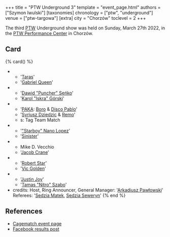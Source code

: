 +++
title = "PTW Underground 3"
template = "event_page.html"
authors = ["Szymon Iwulski"]
[taxonomies]
chronology = ["ptw", "underground"]
venue = ["ptw-targowa"]
[extra]
city = "Chorzów"
toclevel = 2
+++

The third [PTW](@/o/ptw.md) Underground show was held on Sunday, March 27th 2022, in the [PTW Performance Center](@/v/ptw-targowa.md) in Chorzów.

## Card

{% card() %}
- - '[Taras](@/w/taras.md)'
  - '[Gabriel Queen](@/w/gabriel-queen.md)'
- - '[Dawid "Puncher" Seńko](@/w/puncher.md)'
  - '[Karol "Iskra" Górski](@/w/iskra.md)'
- - '[PAKA](@/tt/paka.md): [Boro](@/w/boro.md) & [Disco Pablo](@/w/disco-pablo.md)'
  - '[Syriusz Dziedzic](@/w/dziedzic.md) & [Remo](@/w/remo.md)'
  - s: Tag Team Match
- - '["Starboy" Nano Lopez](@/w/nano-lopez.md)'
  - '[Sinister](@/w/sinister.md)'
- - Mike D. Vecchio
  - '[Jacob Crane](@/w/jacob-crane.md)'
- - '[Robert Star](@/w/robert-star.md)'
  - '[Vic Golden](@/w/vic-golden.md)'
- - '[Justin Joy](@/w/justin-joy.md)'
  - '[Tamas "Nitro" Szabo](@/w/nitro.md)'
- credits:
    Host, Ring Announcer, General Manager: '[Arkadiusz Pawłowski](@/w/pan-pawlowski.md)'
    Referees: '[Sędzia Matek](@/w/sedzia-matek.md), [Sędzia Seweryn](@/w/sedzia-seweryn.md)'
{% end %}

## References

* [Cagematch event page](https://www.cagematch.net/?id=1&nr=331122)
* [Facebook results post](https://www.facebook.com/PrimeTimeWrestlingPL/posts/pfbid02XZU16Pi5Z2vocppgdCcvGRnuzNb2Z1MPmYtnBdrHqoYdsA4RWiDWxcZTGC1DCyCyl)
